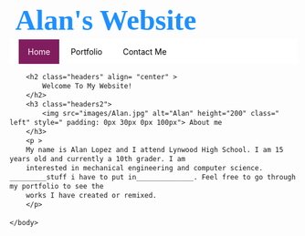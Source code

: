 <html>
	<head>
    	<title>
            Home
         </title>
    </head>
	<body>
		<h1 class="headers">
        	Alan's Website
        </h1>
      	<!-- Navigation Bar starts here -->
        <ul>
            <li ><a class= "active" href= "index.html">Home</a></li>
            <li><a href= "portfolio.html">Portfolio</a></li>
            <li><a href= "index.html">Contact Me</a></li>
        </ul>
      	<!-- End navigation bar -->
        
        <h2 class="headers" align= "center" >
        	Welcome To My Website!
        </h2>
        <h3 class="headers2">
        	<img src="images/Alan.jpg" alt="Alan" height="200" class=" left" style=" padding: 0px 30px 0px 100px"> About me
        </h3>
        <p >  
		My name is Alan Lopez and I attend Lynwood High School. I am 15 years old and currently a 10th grader. I am 
		interested in mechanical engineering and computer science. _________stuff i have to put in______________. Feel free to go through my portfolio to see the 
		works I have created or remixed.  
		</p>
        
	</body>

<style>
	h1{
	padding: 0px 10px;
	line-height: 0px;
	}
	ul{
		list-style-type:none;
		margin:0;
		padding: 13px 16px;
		overflow:hidden;
		background-color:white;
	}
	li{
		display: inline;
	}
	li a{

		text-decoration: none;
		padding: 14px 16px;
		color: #000000;
	}
	li a:hover{
		background-color: #aaa;
		color: #fff
	}
	li a.active {
    background-color: #811d5e;
    color: white;
}

.left{
		float: left;
		margins: 10px 10px 10px 10px;
	}
	p{
		color: #ff6f01;
		font-family: "Courier New", Courier, monospace;
		font-size: 18px;
		margin-right: 100px;
		margin-left: 100px;
		text-indent: 30px;
		line-height: 2.0;
		}
	.lists { 
		text-align: center; 
		list-style-position:inside;
		color: #1E90FF;
		font-family: "Variane Script";
		font-size: 24px;
	}
	.headers{
		color: #1E90FF;
		font-family: "Variane Script";
		font-size: 50px;
	}
	.headers2{
		color: #f3b05a;
		font-family: "Variane Script";
		font-size: 50px;
	}
	.home{
	display:block;
	padding: 20px, 30px;
	background-color: #e7e7e7
	}
	body{
	background-image: url('sunset.jpg'); 
	background-position: middle;
	background-repeat: no-repeat;
	background-size: 1920px 1080px;
	}
	@font-face{
		font-family: 'Variane Script';
		src: url('Variane Script.ttf') format('truetype');
	}
</style>
</html>
